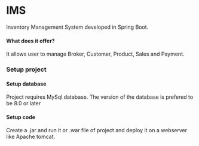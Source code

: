 # IMS
Inventory Management System developed in Spring Boot.

#### What does it offer?
It allows user to manage Broker, Customer, Product, Sales and Payment.


### Setup project
#### Setup database
Project requires MySql database. The version of the database is prefered to be 8.0 or later
#### Setup code
Create a .jar and run it or .war file of project and deploy it on a webserver like Apache tomcat.

